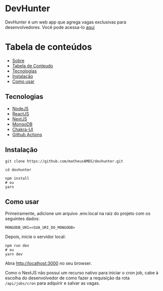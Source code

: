 # DevHunter

DevHunter é um web app que agrega vagas exclusivas para desenvolvedores. 
Você pode acessa-lo [aqui](https://devhunter.vercel.app)


Tabela de conteúdos
=================
<!--ts-->
  * [Sobre](#devhunter)
  * [Tabela de Conteudo](#tabela-de-conteúdos)
  * [Tecnologias](#tecnologias)
  * [Instalação](#instalação)
  * [Como usar](#como-usar)
<!--te-->

## Tecnologias

  * [NodeJS](https://nodejs.org/)
  * [ReactJS](https://reactjs.org/)
  * [NextJS](https://nextjs.org/)
  * [MongoDB](https://www.mongodb.com/)
  * [Chakra-UI](https://chakra-ui.com/)
  * [Github Actions](https://github.com/features/actions)

## Instalação

```
git clone https://github.com/matheusAMDS/devhunter.git
```
```
cd devhunter
```
```
npm install
# ou
yarn
```

## Como usar

Primeiramente, adicione um arquivo .env.local na raiz do projeto com os seguintes dados:

```
MONGODB_URI=<SUA_URI_DO_MONGODB>
```

Depois, inicie o servidor local:

```
npm run dev
# ou
yarn dev
```

Abra [http://localhost:3000](http://localhost:3000) no seu browser.

Como o NextJS não possui um recurso nativo para iniciar o cron job, cabe à escolha
do desenvolvedor de como fazer a requisição da rota `/api/jobs/cron` para adquirir e salvar 
as vagas.